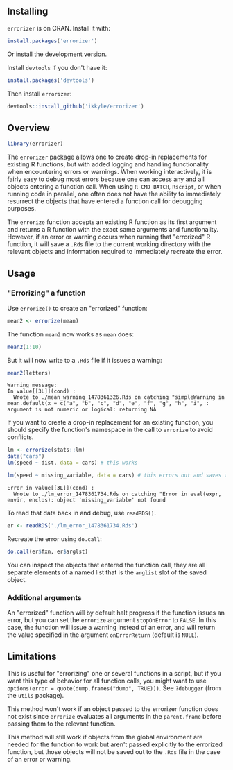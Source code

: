 ## Installing

`errorizer` is on CRAN. Install it with:

```R
install.packages('errorizer')
```

Or install the development version.

Install `devtools` if you don't have it:
```R
install.packages('devtools')
```

Then install `errorizer`:

```R
devtools::install_github('ikkyle/errorizer')
```

## Overview

```r
library(errorizer)
```

The `errorizer` package allows one to create drop-in replacements for existing R functions, but with added logging and handling functionality when encountering errors or warnings. When working interactively, it is fairly easy to debug most errors because one can access any and all objects entering a function call. When using `R CMD BATCH`, `Rscript`, or when running code in parallel, one often does not have the ability to immediately resurrect the objects that have entered a function call for debugging purposes. 

The `errorize` function accepts an existing R function as its first argument and returns a R function with the exact same arguments and functionality. However, if an error or warning occurs when running that "errorized" R function, it will save a `.Rds` file to the current working directory with the relevant objects and information required to immediately recreate the error.  

## Usage 

### "Errorizing" a function

Use `errorize()` to create an "errorized" function:

```r
mean2 <- errorize(mean)
```

The function `mean2` now works as `mean` does:

```r
mean2(1:10)
```

But it will now write to a `.Rds` file if it issues a warning:

```R
mean2(letters)
```

```
Warning message:
In value[[3L]](cond) :
  Wrote to ./mean_warning_1478361326.Rds on catching "simpleWarning in mean.default(x = c("a", "b", "c", "d", "e", "f", "g", "h", "i", : argument is not numeric or logical: returning NA
```

If you want to create a drop-in replacement for an existing function, you should specify the function's namespace in the call to `errorize` to avoid conflicts. 

```R
lm <- errorize(stats::lm)
data("cars")
lm(speed ~ dist, data = cars) # this works
```

```R
lm(speed ~ missing_variable, data = cars) # this errors out and saves the data
```

```
Error in value[[3L]](cond) : 
  Wrote to ./lm_error_1478361734.Rds on catching "Error in eval(expr, envir, enclos): object 'missing_variable' not found
```

To read that data back in and debug, use `readRDS()`.

```R
er <- readRDS('./lm_error_1478361734.Rds')
```

Recreate the error using `do.call`:

```R
do.call(er$fxn, er$arglst)
```

You can inspect the objects that entered the function call, they are all separate elements of a named list that is the `arglist` slot of the saved object.

### Additional arguments

An "errorized" function will by default halt progress if the function issues an error, but you can set the `errorize` argument `stopOnError` to `FALSE`. In this case, the function will issue a warning instead of an error, and will return the value specified in the argument `onErrorReturn` (default is `NULL`).

## Limitations

This is useful for "errorizing" one or several functions in a script, but if you want this type of behavior for all function calls, you might want to use `options(error = quote(dump.frames("dump", TRUE)))`. See `?debugger` (from the `utils` package).  

This method won't work if an object passed to the errorizer function does not exist since `errorize` evaluates all arguments in the `parent.frame` before passing them to the relevant function. 

This method will still work if objects from the global environment are needed for the function to work but aren't passed explicitly to the errorized function, but those objects will not be saved out to the `.Rds` file in the case of an error or warning. 

